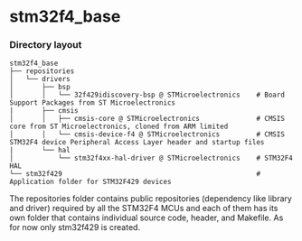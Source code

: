 # stm32f4_base

### Directory layout

    stm32f4_base
    ├── repositories                         
    │   └── drivers   
    │       ├── bsp                            
    │       │   └── 32f429idiscovery-bsp @ STMicroelectronics    # Board Support Packages from ST Microelectronics
    |       ├── cmsis                 
    │       │   ├── cmsis-core @ STMicroelectronics              # CMSIS core from ST Microelectronics, cloned from ARM limited           
    │       │   └── cmsis-device-f4 @ STMicroelectronics         # CMSIS STM32F4 device Peripheral Access Layer header and startup files
    |       └── hal                 
    │           └── stm32f4xx-hal-driver @ STMicroelectronics    # STM32F4 HAL                           
    └── stm32f429                                                # Application folder for STM32F429 devices


The repositories folder contains public repositories (dependency like library and driver) required by all the STM32F4 MCUs and each of them has its own folder that contains individual source code, header, and Makefile. As for now only stm32f429 is created.
